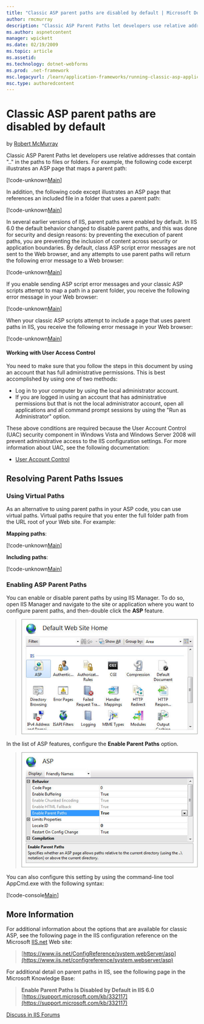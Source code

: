 ```yaml
---
title: "Classic ASP parent paths are disabled by default | Microsoft Docs"
author: rmcmurray
description: "Classic ASP Parent Paths let developers use relative addresses that contain '..' in the paths to files or folders. For example, the following code excerpt il..."
ms.author: aspnetcontent
manager: wpickett
ms.date: 02/19/2009
ms.topic: article
ms.assetid: 
ms.technology: dotnet-webforms
ms.prod: .net-framework
msc.legacyurl: /learn/application-frameworks/running-classic-asp-applications-on-iis-7-and-iis-8/classic-asp-parent-paths-are-disabled-by-default
msc.type: authoredcontent
---
```

Classic ASP parent paths are disabled by default
====================
by [Robert McMurray](https://github.com/rmcmurray)

Classic ASP Parent Paths let developers use relative addresses that contain ".." in the paths to files or folders. For example, the following code excerpt illustrates an ASP page that maps a parent path:

[!code-unknown[Main](classic-asp-parent-paths-are-disabled-by-default/samples/sample-127250-1.unknown)]

In addition, the following code except illustrates an ASP page that references an included file in a folder that uses a parent path:

[!code-unknown[Main](classic-asp-parent-paths-are-disabled-by-default/samples/sample-127250-2.unknown)]

In several earlier versions of IIS, parent paths were enabled by default. In IIS 6.0 the default behavior changed to disable parent paths, and this was done for security and design reasons: by preventing the execution of parent paths, you are preventing the inclusion of content across security or application boundaries. By default, class ASP script error messages are not sent to the Web browser, and any attempts to use parent paths will return the following error message to a Web browser:

[!code-unknown[Main](classic-asp-parent-paths-are-disabled-by-default/samples/sample-127250-3.unknown)]

If you enable sending ASP script error messages and your classic ASP scripts attempt to map a path in a parent folder, you receive the following error message in your Web browser:

[!code-unknown[Main](classic-asp-parent-paths-are-disabled-by-default/samples/sample-127250-4.unknown)]

When your classic ASP scripts attempt to include a page that uses parent paths in IIS, you receive the following error message in your Web browser:

[!code-unknown[Main](classic-asp-parent-paths-are-disabled-by-default/samples/sample-127250-5.unknown)]

#### Working with User Access Control

You need to make sure that you follow the steps in this document by using an account that has full administrative permissions. This is best accomplished by using one of two methods:

- Log in to your computer by using the local administrator account.
- If you are logged in using an account that has administrative permissions but that is not the local administrator account, open all applications and all command prompt sessions by using the "Run as Administrator" option.

These above conditions are required because the User Account Control (UAC) security component in Windows Vista and Windows Server 2008 will prevent administrative access to the IIS configuration settings. For more information about UAC, see the following documentation:

- [User Account Control](https://go.microsoft.com/fwlink/?LinkId=113664)

## Resolving Parent Paths Issues

### Using Virtual Paths

As an alternative to using parent paths in your ASP code, you can use virtual paths. Virtual paths require that you enter the full folder path from the URL root of your Web site. For example:

**Mapping paths**:

[!code-unknown[Main](classic-asp-parent-paths-are-disabled-by-default/samples/sample-127250-6.unknown)]

**Including paths**:

[!code-unknown[Main](classic-asp-parent-paths-are-disabled-by-default/samples/sample-127250-7.unknown)]

### Enabling ASP Parent Paths

You can enable or disable parent paths by using IIS Manager. To do so, open IIS Manager and navigate to the site or application where you want to configure parent paths, and then-double click the **ASP** feature.

> [![](classic-asp-parent-paths-are-disabled-by-default/_static/image2.jpg)](classic-asp-parent-paths-are-disabled-by-default/_static/image1.jpg)


In the list of ASP features, configure the **Enable Parent Paths** option.

> [![](classic-asp-parent-paths-are-disabled-by-default/_static/image4.jpg)](classic-asp-parent-paths-are-disabled-by-default/_static/image3.jpg)


You can also configure this setting by using the command-line tool AppCmd.exe with the following syntax:

[!code-console[Main](classic-asp-parent-paths-are-disabled-by-default/samples/sample8.cmd)]

## More Information

For additional information about the options that are available for classic ASP, see the following page in the IIS configuration reference on the Microsoft [IIS.net](https://www.iis.net/) Web site:

> [https://www.iis.net/ConfigReference/system.webServer/asp](https://www.iis.net/configreference/system.webserver/asp)


For additional detail on parent paths in IIS, see the following page in the Microsoft Knowledge Base:

> **Enable Parent Paths Is Disabled by Default in IIS 6.0**  
> [https://support.microsoft.com/kb/332117](https://support.microsoft.com/kb/332117)


[Discuss in IIS Forums](https://forums.iis.net/1044.aspx)